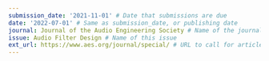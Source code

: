```yaml
---
submission_date: '2021-11-01' # Date that submissions are due
date: '2022-07-01' # Same as submission_date, or publishing date
journal: Journal of the Audio Engineering Society # Name of the journal
issue: Audio Filter Design # Name of this issue
ext_url: https://www.aes.org/journal/special/ # URL to call for articles for this issue
---
```

